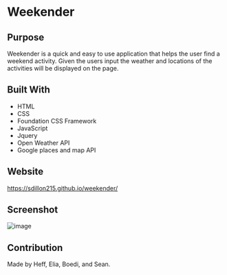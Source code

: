 # Weekender

## Purpose
Weekender is a quick and easy to use application that helps the user find a weekend activity. Given the users input the weather and locations of the activities will be displayed on the page.

## Built With
* HTML
* CSS
* Foundation CSS Framework
* JavaScript
* Jquery
* Open Weather API
* Google places and map API

## Website
https://sdillon215.github.io/weekender/

## Screenshot
![image](https://user-images.githubusercontent.com/68351446/127410415-8dee1983-587b-45c8-b4d5-f73ff5d69be2.png)

## Contribution
Made by Heff, Elia, Boedi, and Sean.
